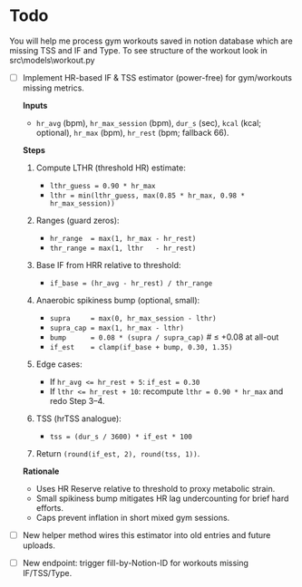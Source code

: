 # Todo

You will help me process gym workouts saved in notion database which are missing TSS and IF and Type.
To see structure of the workout look in src\models\workout.py

- [ ] Implement HR-based IF & TSS estimator (power-free) for gym/workouts missing metrics.

  **Inputs**
  - `hr_avg` (bpm), `hr_max_session` (bpm), `dur_s` (sec), `kcal` (kcal; optional),
    `hr_max` (bpm), `hr_rest` (bpm; fallback 66).

  **Steps**
  1) Compute LTHR (threshold HR) estimate:
     - `lthr_guess = 0.90 * hr_max`
     - `lthr = min(lthr_guess, max(0.85 * hr_max, 0.98 * hr_max_session))`

  2) Ranges (guard zeros):
     - `hr_range  = max(1, hr_max - hr_rest)`
     - `thr_range = max(1, lthr   - hr_rest)`

  3) Base IF from HRR relative to threshold:
     - `if_base = (hr_avg - hr_rest) / thr_range`

  4) Anaerobic spikiness bump (optional, small):
     - `supra     = max(0, hr_max_session - lthr)`
     - `supra_cap = max(1, hr_max - lthr)`
     - `bump      = 0.08 * (supra / supra_cap)`  # ≤ +0.08 at all-out
     - `if_est    = clamp(if_base + bump, 0.30, 1.35)`

  5) Edge cases:
     - If `hr_avg <= hr_rest + 5`: `if_est = 0.30`
     - If `lthr <= hr_rest + 10`: recompute `lthr = 0.90 * hr_max` and redo Step 3–4.

  6) TSS (hrTSS analogue):
     - `tss = (dur_s / 3600) * if_est * 100`

  7) Return `(round(if_est, 2), round(tss, 1))`.

  **Rationale**
  - Uses HR Reserve relative to threshold to proxy metabolic strain.
  - Small spikiness bump mitigates HR lag undercounting for brief hard efforts.
  - Caps prevent inflation in short mixed gym sessions.

- [ ] New helper method wires this estimator into old entries and future uploads.
- [ ] New endpoint: trigger fill-by-Notion-ID for workouts missing IF/TSS/Type.
